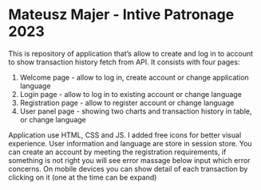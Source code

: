 # Mateusz Majer - Intive Patronage 2023

This is repository of application that’s allow to create and log in to account to show transaction history fetch from API.
It consists with four pages:
1. Welcome page - allow to log in, create account or change application language 
2. Login page - allow  to log in to existing account or change language 
3. Registration page - allow to register account or change language 
4. User panel page - showing two charts and transaction history in table, or change language 

Application use HTML, CSS and JS. I added free icons for better visual experience.
User information and language are store in session store.
You can create an account by meeting the registration requirements, if something is not right you will see error massage below input which error concerns. 
On mobile devices you can show detail of each transaction by clicking on it (one at the time can be expand)